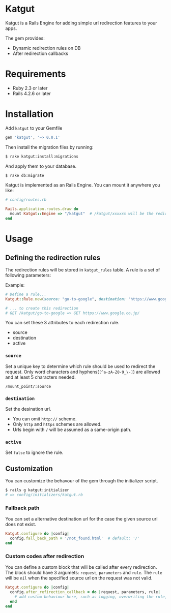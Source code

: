 # Katgut
Katgut is a Rails Engine for adding simple url redirection features to your apps.

The gem provides:
* Dynamic redirection rules on DB
* After redirection callbacks

# Requirements
* Ruby 2.3 or later
* Rails 4.2.6 or later

# Installation
Add `katgut` to your Gemfile

```ruby
gem 'katgut', '~> 0.0.1'
```

Then install the migration files by running:

```bash
$ rake katgut:install:migrations
```

And apply them to your database.

```bash
$ rake db:migrate
```

Katgut is implemented as an Rails Engine. You can mount it anywhere you like:

```ruby
# config/routes.rb

Rails.application.routes.draw do
  mount Katgut::Engine => "/katgut"  # /katgut/xxxxxx will be the redirection path
end
```

# Usage
## Defining the redirection rules
The redirection rules will be stored in `katgut_rules` table. A rule is a set of following parameters:

Example:

```ruby
# Define a rule...
Katgut::Rule.new(source: "go-to-google", destination: "https://www.google.co.jp/").save

# ... to create this redirection
# GET /katgut/go-to-google => GET https://www.google.co.jp/
```

You can set these 3 attributes to each redirection rule.

* source
* destination
* active

### `source`
Set a unique key to determine which rule should be used to redirect the request.
Only word characters and hyphens\(`[^a-zA-Z0-9_\-]`) are allowed and at least 5 characters needed.

```
/mount_point/:source
```

### `destination`
Set the desination url.

* You can omit `http://` scheme.
* Only `http` and `https` schemes are allowed.
* Urls begin with `/` will be assumed as a same-origin path.

### `active`
Set `false` to ignore the rule.

## Customization
You can customize the behavour of the gem through the initializer script.

```bash
$ rails g katgut:initializer
# => config/initializers/katgut.rb
```

### Fallback path
You can set a alternative destination url for the case the given source url does not exist.

```ruby
Katgut.configure do |config|
  config.fall_back_path = '/not_found.html'  # default: '/'
end
```

### Custom codes after redirection
You can define a custom block that will be called after every redirection.
The block should have 3 argumets: `request`, `parameters` and `rule`.
The `rule` will be `nil` when the specified source url on the request was not valid.

```ruby
Katgut.configure do |config|
  config.after_refirection_callback = do |request, parameters, rule|
    # add custom behaviour here, such as logging, overwriting the rule, etc...
  end
end
```
